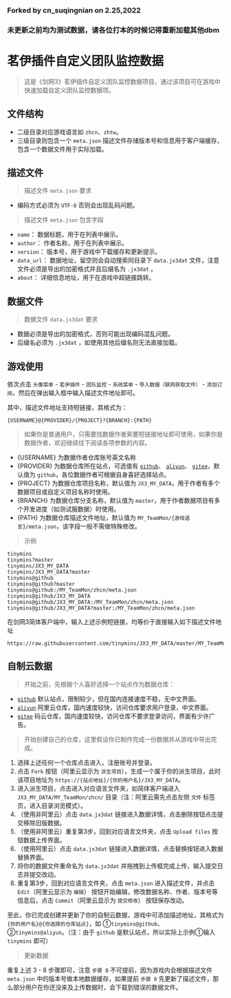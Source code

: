 ### Forked by cn_suqingnian on 2.25,2022

### 未更新之前均为测试数据，请各位打本的时候记得重新加载其他dbm

# 茗伊插件自定义团队监控数据

> 这是《剑网3》茗伊插件自定义团队监控数据项目，通过该项目可在游戏中快速加载自定义团队监控数据项。

## 文件结构

 * 二级目录对应游戏语言如 `zhcn`、`zhtw`。
 * 三级目录则包含一个 `meta.json` 描述文件存储版本号和信息用于客户端缓存，包含一个数据文件用于实际加载。

## 描述文件

> 描述文件 `meta.json` 要求

 * 编码方式必须为 `UTF-8` 否则会出现乱码问题。

> 描述文件 `meta.json` 包含字段

 * `name`： 数据标题，用于在列表中展示。
 * `author`： 作者名称，用于在列表中展示。
 * `version`： 版本号，用于游戏中下载缓存和更新提示。
 * `data_url`： 数据地址，留空则会自动搜索同目录下 `data.jx3dat` 文件，注意文件必须是导出的加密格式并且后缀名为 `.jx3dat` 。
 * `about`： 详细信息地址，用于在游戏中超链接跳转。

## 数据文件

> 数据文件 `data.jx3dat` 要求

 * 数据必须是导出的加密格式，否则可能出现编码混乱问题。
 * 后缀名必须为 `.jx3dat` ，如使用其他后缀名则无法直接加载。

## 游戏使用

依次点击 `头像菜单` - `茗伊插件` - `团队监控` - `系统菜单` - `导入数据（联网获取文件）` - `添加订阅`，然后在弹出输入框中输入描述文件地址即可。

其中，描述文件地址支持短链接，其格式为：

```
{USERNAME}@{PROVIDER}/{PROJECT}?{BRANCH}:{PATH}
```

> 如果你是普通用户，只需要找数据作者索要短链接地址即可使用，如果你是数据作者，欢迎继续往下阅读各项参数的内容。

 * {USERNAME} 为数据作者仓库账号英文名称
 * {PROVIDER} 为数据仓库所在站点，可选值有 [`github`](https://github.com/tinymins/JX3_MY_DATA)、 [`aliyun`](https://code.aliyun.com/tinymins/JX3_MY_DATA)、 [`gitee`](https://gitee.com/tinymins/JX3_MY_DATA)，默认值为 `github`，各位数据作者可根据自身喜好选择站点。
 * {PROJECT} 为数据仓库项目名称，默认值为 `JX3_MY_DATA`，用于作者有多个数据项目或自定义项目名称时使用。
 * {BRANCH} 为数据仓库分支名称，默认值为 `master`，用于作者数据项目有多个开发进度（如测试服数据）时使用。
 * {PATH} 为数据仓库描述文件地址，默认值为 `MY_TeamMon/{游戏语言}/meta.json`，该字段一般不需做特殊修改。

> 示例

```
tinymins
tinymins?master
tinymins/JX3_MY_DATA
tinymins/JX3_MY_DATA?master
tinymins@github
tinymins@github?master
tinymins@github:/MY_TeamMon/zhcn/meta.json
tinymins@github/JX3_MY_DATA
tinymins@github/JX3_MY_DATA:/MY_TeamMon/zhcn/meta.json
tinymins@github/JX3_MY_DATA?master:/MY_TeamMon/zhcn/meta.json
```

在剑网3简体客户端中，输入上述示例短链接，均等价于直接输入如下描述文件地址

```
https://raw.githubusercontent.com/tinymins/JX3_MY_DATA/master/MY_TeamMon/zhcn/meta.json
```

## 自制云数据

> 开始之前，先根据个人喜好选择一个站点作为数据仓库：

 * [`github`](https://github.com/tinymins/JX3_MY_DATA) 默认站点，限制较少，但在国内连接速度不稳，无中文界面。
 * [`aliyun`](https://code.aliyun.com/tinymins/JX3_MY_DATA) 阿里云仓库，国内速度较快，访问仓库要求用户登录，中文界面。
 * [`gitee`](https://gitee.com/tinymins/JX3_MY_DATA) 码云仓库，国内速度较快，访问仓库不要求登录访问，界面有少许广告。

> 开始创建自己的仓库，这里假设你已制作完成一份数据并从游戏中导出完成。

1. 选择上述任何一个仓库点击进入，注册账号并登录。
2. 点击 `Fork` 按钮（阿里云显示为 `派生项目`），生成一个属于你的派生项目，此时该项目地址为 `https://{站点地址}/{你的用户名}/JX3_MY_DATA`。
3. 进入派生项目，点击进入对应语言文件夹，如简体客户端进入 `JX3_MY_DATA/MY_TeamMon/zhcn/` 目录（注：阿里云需先点击左侧 `文件` 标签页，进入目录浏览模式）。
4. （使用非阿里云）点击 `data.jx3dat` 链接进入数据详情，点击删除按钮点击提交移除旧版数据。
5. （使用非阿里云）重复第3步，回到对应语言文件夹，点击 `Upload files` 按钮数据上传界面。
6. （使用阿里云）点击 `data.jx3dat` 链接进入数据详情，点击替换按钮进入数据替换界面。
7. 将你的数据文件重命名为 `data.jx3dat` 并拖拽到上传框完成上传，输入提交日志并提交改动。
8. 重复第3步，回到对应语言文件夹，点击 `meta.json` 进入描述文件，并点击 `Edit`（阿里云显示为 `编辑`） 按钮开始编辑，修改数据名称、作者、版本号等信息后，点击 `Commit`（阿里云显示为 `提交修改`） 按钮保存改动。

至此，你已完成创建并更新了你的自制云数据，游戏中可添加描述地址，其格式为 `{你的用户名}@{你选择的仓库站点}`，如 ①`tinymins@github`、 ②`tinymins@aliyun`。（注：由于 `github` 是默认站点，所以实际上示例①输入 `tinymins` 即可）

> 更新数据

重复上述 3 - 8 步骤即可，注意 `步骤 8` 不可提前，因为游戏内会根据描述文件 `meta.json` 中的版本号做本地数据缓存，如果提前 `步骤 8` 先更新了描述文件，那么部分用户在你还没来及上传数据时，会下载到错误的数据文件。
